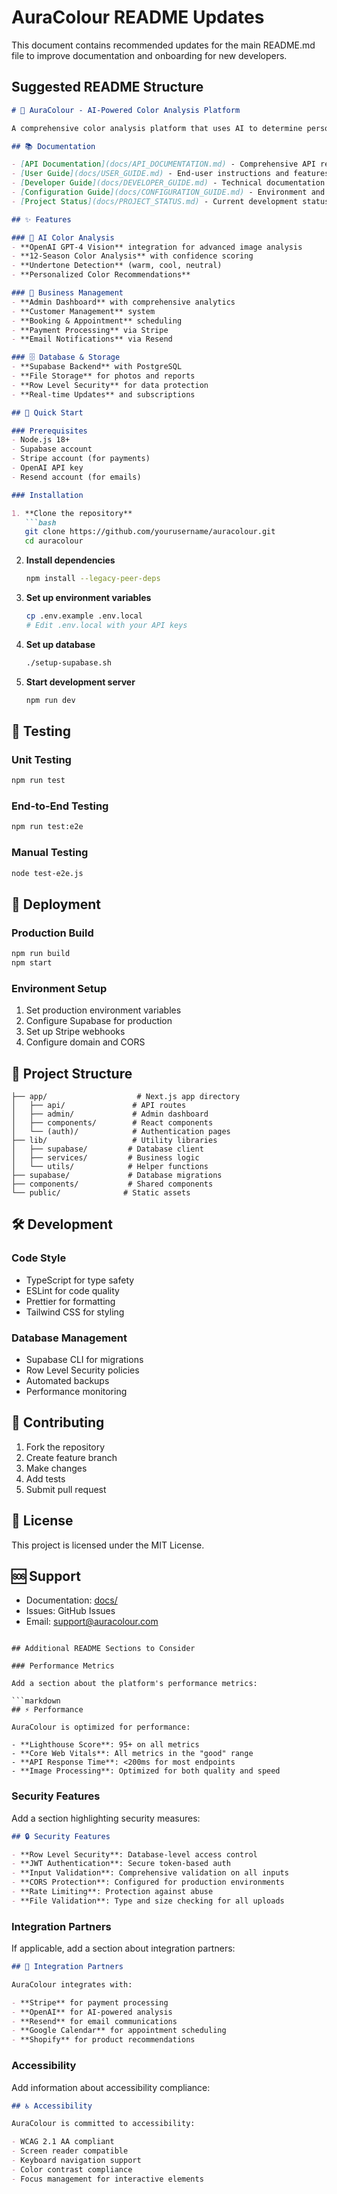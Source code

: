 # AuraColour README Updates

This document contains recommended updates for the main README.md file to improve documentation and onboarding for new developers.

## Suggested README Structure

```markdown
# 🎨 AuraColour - AI-Powered Color Analysis Platform

A comprehensive color analysis platform that uses AI to determine personal color palettes and provide styling recommendations.

## 📚 Documentation

- [API Documentation](docs/API_DOCUMENTATION.md) - Comprehensive API reference
- [User Guide](docs/USER_GUIDE.md) - End-user instructions and features
- [Developer Guide](docs/DEVELOPER_GUIDE.md) - Technical documentation for developers
- [Configuration Guide](docs/CONFIGURATION_GUIDE.md) - Environment and service setup
- [Project Status](docs/PROJECT_STATUS.md) - Current development status and roadmap

## ✨ Features

### 🤖 AI Color Analysis
- **OpenAI GPT-4 Vision** integration for advanced image analysis
- **12-Season Color Analysis** with confidence scoring
- **Undertone Detection** (warm, cool, neutral)
- **Personalized Color Recommendations**

### 💼 Business Management
- **Admin Dashboard** with comprehensive analytics
- **Customer Management** system
- **Booking & Appointment** scheduling
- **Payment Processing** via Stripe
- **Email Notifications** via Resend

### 🗄️ Database & Storage
- **Supabase Backend** with PostgreSQL
- **File Storage** for photos and reports
- **Row Level Security** for data protection
- **Real-time Updates** and subscriptions

## 🚀 Quick Start

### Prerequisites
- Node.js 18+
- Supabase account
- Stripe account (for payments)
- OpenAI API key
- Resend account (for emails)

### Installation

1. **Clone the repository**
   ```bash
   git clone https://github.com/yourusername/auracolour.git
   cd auracolour
   ```

2. **Install dependencies**
   ```bash
   npm install --legacy-peer-deps
   ```

3. **Set up environment variables**
   ```bash
   cp .env.example .env.local
   # Edit .env.local with your API keys
   ```

4. **Set up database**
   ```bash
   ./setup-supabase.sh
   ```

5. **Start development server**
   ```bash
   npm run dev
   ```

## 🧪 Testing

### Unit Testing
```bash
npm run test
```

### End-to-End Testing
```bash
npm run test:e2e
```

### Manual Testing
```bash
node test-e2e.js
```

## 🚀 Deployment

### Production Build
```bash
npm run build
npm start
```

### Environment Setup
1. Set production environment variables
2. Configure Supabase for production
3. Set up Stripe webhooks
4. Configure domain and CORS

## 📁 Project Structure

```
├── app/                    # Next.js app directory
│   ├── api/               # API routes
│   ├── admin/             # Admin dashboard
│   ├── components/        # React components
│   └── (auth)/            # Authentication pages
├── lib/                   # Utility libraries
│   ├── supabase/         # Database client
│   ├── services/         # Business logic
│   └── utils/            # Helper functions
├── supabase/             # Database migrations
├── components/           # Shared components
└── public/              # Static assets
```

## 🛠️ Development

### Code Style
- TypeScript for type safety
- ESLint for code quality
- Prettier for formatting
- Tailwind CSS for styling

### Database Management
- Supabase CLI for migrations
- Row Level Security policies
- Automated backups
- Performance monitoring

## 🤝 Contributing

1. Fork the repository
2. Create feature branch
3. Make changes
4. Add tests
5. Submit pull request

## 📄 License

This project is licensed under the MIT License.

## 🆘 Support

- Documentation: [docs/](docs/)
- Issues: GitHub Issues
- Email: support@auracolour.com
```

## Additional README Sections to Consider

### Performance Metrics

Add a section about the platform's performance metrics:

```markdown
## ⚡ Performance

AuraColour is optimized for performance:

- **Lighthouse Score**: 95+ on all metrics
- **Core Web Vitals**: All metrics in the "good" range
- **API Response Time**: <200ms for most endpoints
- **Image Processing**: Optimized for both quality and speed
```

### Security Features

Add a section highlighting security measures:

```markdown
## 🔒 Security Features

- **Row Level Security**: Database-level access control
- **JWT Authentication**: Secure token-based auth
- **Input Validation**: Comprehensive validation on all inputs
- **CORS Protection**: Configured for production environments
- **Rate Limiting**: Protection against abuse
- **File Validation**: Type and size checking for all uploads
```

### Integration Partners

If applicable, add a section about integration partners:

```markdown
## 🤝 Integration Partners

AuraColour integrates with:

- **Stripe** for payment processing
- **OpenAI** for AI-powered analysis
- **Resend** for email communications
- **Google Calendar** for appointment scheduling
- **Shopify** for product recommendations
```

### Accessibility

Add information about accessibility compliance:

```markdown
## ♿ Accessibility

AuraColour is committed to accessibility:

- WCAG 2.1 AA compliant
- Screen reader compatible
- Keyboard navigation support
- Color contrast compliance
- Focus management for interactive elements
```